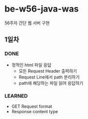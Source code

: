 # be-w56-java-was
56주차 간단 웹 서버 구현

## 1일차
### DONE
* 정적인 html 파일 응답
    * 모든 Request Header 출력하기
    * Request Line에서 path 분리하기
    * path에 해당하는 파일 읽어 응답하기
### LEARNED
* GET Request format
* Response content type